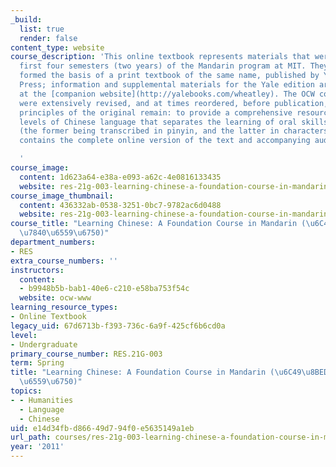 ```yaml
---
_build:
  list: true
  render: false
content_type: website
course_description: 'This online textbook represents materials that were used in the
  first four semesters (two years) of the Mandarin program at MIT. They eventually
  formed the basis of a print textbook of the same name, published by Yale University
  Press; information and supplemental materials for the Yale edition are available
  at the [companion website](http://yalebooks.com/wheatley). The OCW course materials
  were extensively revised, and at times reordered, before publication, but the general
  principles of the original remain: to provide a comprehensive resource for the foundation
  levels of Chinese language that separates the learning of oral skills from literary
  (the former being transcribed in pinyin, and the latter in characters). This resource
  contains the complete online version of the text and accompanying audio recordings.

  '
course_image:
  content: 1d623a64-e38a-e093-a62c-4e0816133435
  website: res-21g-003-learning-chinese-a-foundation-course-in-mandarin-spring-2011
course_image_thumbnail:
  content: 436332ab-0538-3251-0bc7-9782ac6d0488
  website: res-21g-003-learning-chinese-a-foundation-course-in-mandarin-spring-2011
course_title: "Learning Chinese: A Foundation Course in Mandarin (\u6C49\u8BED\u57FA\
  \u7840\u6559\u6750)"
department_numbers:
- RES
extra_course_numbers: ''
instructors:
  content:
  - b9948b5b-bab1-40e6-c210-e58ba753f54c
  website: ocw-www
learning_resource_types:
- Online Textbook
legacy_uid: 67d6713b-f393-736c-6a9f-425cf6b6cd0a
level:
- Undergraduate
primary_course_number: RES.21G-003
term: Spring
title: "Learning Chinese: A Foundation Course in Mandarin (\u6C49\u8BED\u57FA\u7840\
  \u6559\u6750)"
topics:
- - Humanities
  - Language
  - Chinese
uid: e14d34fb-d866-49d7-94f0-e5635149a1eb
url_path: courses/res-21g-003-learning-chinese-a-foundation-course-in-mandarin-spring-2011
year: '2011'
---
```

